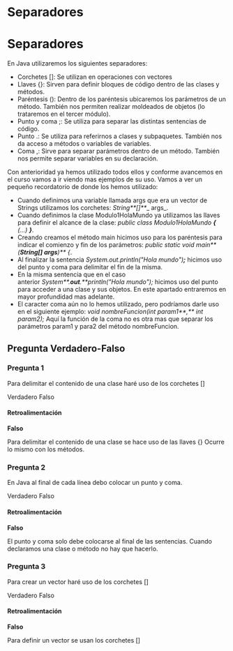 # Separadores

# Separadores

En Java utilizaremos los siguientes separadores:

*   Corchetes \[\]: Se utilizan en operaciones con vectores
*   Llaves {}: Sirven para definir bloques de código dentro de las clases y métodos.
*   Paréntesis (): Dentro de los paréntesis ubicaremos los parámetros de un método. También nos permiten realizar moldeados de objetos (lo trataremos en el tercer módulo).
*   Punto y coma ;: Se utiliza para separar las distintas sentencias de código.
*   Punto .: Se utiliza para referirnos a clases y subpaquetes. También nos da acceso a métodos o variables de variables.
*   Coma ,: Sirve para separar parámetros dentro de un método. También nos permite separar variables en su declaración.

Con anterioridad ya hemos utilizado todos ellos y conforme avancemos en el curso vamos a ir viendo mas ejemplos de su uso. Vamos a ver un pequeño recordatorio de donde los hemos utilizado:

*   Cuando definimos una variable llamada args que era un vector de Strings utilizamos los corchetes: _String**\[\]**__ args_.
*   Cuando definimos la clase Modulo1HolaMundo ya utilizamos las llaves para definir el alcance de la clase: _public class Modulo1HolaMundo **{** (...) **}**_.
*   Creando creamos el método main hicimos uso para los paréntesis para indicar el comienzo y fin de los parámetros: _public static void main**(**String\[\] args**)** {_.
*   Al finalizar la sentencia _System.out.println("Hola mundo")**;**_ hicimos uso del punto y coma para delimitar el fin de la misma.
*   En la misma sentencia que en el caso anterior _System**.**out**.**println("Hola mundo");_ hicimos uso del punto para acceder a una clase y sus objetos. En este apartado entraremos en mayor profundidad mas adelante.
*   El caracter coma aún no lo hemos utilizado, pero podríamos darle uso en el siguiente ejemplo: _void nombreFuncion(int param1**,** int param2);_ Aquí la función de la coma no es otra mas que separar los parámetros param1 y para2 del método nombreFuncion.

## Pregunta Verdadero-Falso

### Pregunta 1

Para delimitar el contenido de una clase haré uso de los corchetes \[\]

 Verdadero  Falso

#### Retroalimentación

**Falso**

Para delimitar el contenido de una clase se hace uso de las llaves {} Ocurre lo mismo con los métodos.

### Pregunta 2

En Java al final de cada línea debo colocar un punto y coma.

 Verdadero  Falso

#### Retroalimentación

**Falso**

El punto y coma solo debe colocarse al final de las sentencias. Cuando declaramos una clase o método no hay que hacerlo.

### Pregunta 3

Para crear un vector haré uso de los corchetes \[\]

 Verdadero  Falso

#### Retroalimentación

**Falso**

Para definir un vector se usan los corchetes \[\]

